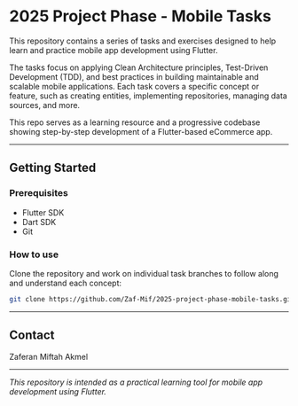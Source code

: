 # 2025 Project Phase - Mobile Tasks

This repository contains a series of tasks and exercises designed to help learn and practice mobile app development using Flutter. 

The tasks focus on applying Clean Architecture principles, Test-Driven Development (TDD), and best practices in building maintainable and scalable mobile applications. Each task covers a specific concept or feature, such as creating entities, implementing repositories, managing data sources, and more.

This repo serves as a learning resource and a progressive codebase showing step-by-step development of a Flutter-based eCommerce app.

---

## Getting Started

### Prerequisites

- Flutter SDK
- Dart SDK
- Git

### How to use

Clone the repository and work on individual task branches to follow along and understand each concept:

```bash
git clone https://github.com/Zaf-Mif/2025-project-phase-mobile-tasks.git
````

---

## Contact

Zaferan Miftah Akmel

---

*This repository is intended as a practical learning tool for mobile app development using Flutter.*
